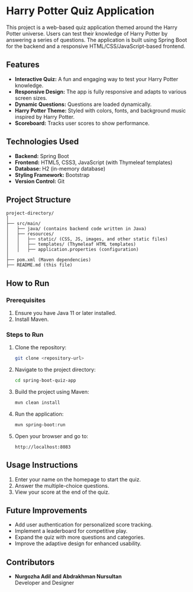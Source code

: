 # Harry Potter Quiz Application

This project is a web-based quiz application themed around the Harry Potter universe. Users can test their knowledge of Harry Potter by answering a series of questions. The application is built using Spring Boot for the backend and a responsive HTML/CSS/JavaScript-based frontend.

## Features

- **Interactive Quiz:** A fun and engaging way to test your Harry Potter knowledge.
- **Responsive Design:** The app is fully responsive and adapts to various screen sizes.
- **Dynamic Questions:** Questions are loaded dynamically.
- **Harry Potter Theme:** Styled with colors, fonts, and background music inspired by Harry Potter.
- **Scoreboard:** Tracks user scores to show performance.

## Technologies Used

- **Backend:** Spring Boot
- **Frontend:** HTML5, CSS3, JavaScript (with Thymeleaf templates)
- **Database:** H2 (in-memory database)
- **Styling Framework:** Bootstrap
- **Version Control:** Git

## Project Structure

```
project-directory/
│
├── src/main/
│   ├── java/ (contains backend code written in Java)
│   ├── resources/ 
│   │   ├── static/ (CSS, JS, images, and other static files)
│   │   ├── templates/ (Thymeleaf HTML templates)
│   │   ├── application.properties (configuration)
│
├── pom.xml (Maven dependencies)
├── README.md (this file)
```

## How to Run

### Prerequisites

1. Ensure you have Java 11 or later installed.
2. Install Maven.

### Steps to Run

1. Clone the repository:
   ```bash
   git clone <repository-url>
   ```

2. Navigate to the project directory:
   ```bash
   cd spring-boot-quiz-app
   ```

3. Build the project using Maven:
   ```bash
   mvn clean install
   ```

4. Run the application:
   ```bash
   mvn spring-boot:run
   ```

5. Open your browser and go to:
   ```
   http://localhost:8083
   ```

## Usage Instructions

1. Enter your name on the homepage to start the quiz.
2. Answer the multiple-choice questions.
3. View your score at the end of the quiz.

## Future Improvements

- Add user authentication for personalized score tracking.
- Implement a leaderboard for competitive play.
- Expand the quiz with more questions and categories.
- Improve the adaptive design for enhanced usability.

## Contributors

- **Nurgozha Adil and Abdrakhman Nursultan**  
  Developer and Designer  
